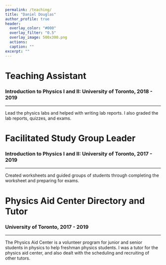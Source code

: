 ```yaml
---
permalink: /teaching/
title: "Daniel Douglas"
author_profile: true
header:
  overlay_color: "#000"
  overlay_filter: "0.5"
  overlay_image: 500x300.png
  actions:
  caption: ""
excerpt: ""
---
```


# Teaching Assistant

### Introduction to Physics I and II: University of Toronto, 2018 - 2019
---
Lead the physics labs and helped with writing lab reports. I also graded the lab reports, quizzes, and exams.

# Facilitated Study Group Leader

### Introduction to Physics I and II: University of Toronto, 2017 - 2019
---
Created worksheets and guided groups of students through completing the worksheet and preparing for exams.

# Physics Aid Center Directory and Tutor

### University of Toronto, 2017 - 2019
---
The Physics Aid Center is a volunteer program for junior and senior students in physics to help freshman physics students. I was a tutor for the physics aid center, and also dealt with the scheduling and recruiting of other tutors.
